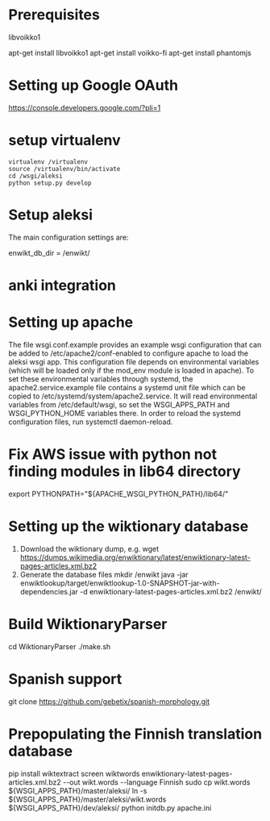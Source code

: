 # Prerequisites

libvoikko1

apt-get install libvoikko1
apt-get install voikko-fi
apt-get install phantomjs

# Setting up Google OAuth
https://console.developers.google.com/?pli=1

# setup virtualenv

    virtualenv /virtualenv
    source /virtualenv/bin/activate
    cd /wsgi/aleksi
    python setup.py develop

# Setup aleksi
The main configuration settings are:

enwikt_db_dir = /enwikt/

# anki integration

# Setting up apache
The file wsgi.conf.example provides an example wsgi configuration that can be added to /etc/apache2/conf-enabled to configure apache to load the aleksi wsgi app. This configuration file depends on environmental variables (which will be loaded only if the mod_env module is loaded in apache). To set these environmental variables through systemd, the apache2.service.example file contains a systemd unit file which can be copied to /etc/systemd/system/apache2.service. It will read environmental variables from /etc/default/wsgi, so set the WSGI_APPS_PATH and WSGI_PYTHON_HOME variables there. In order to reload the systemd configuration files, run systemctl daemon-reload.

# Fix AWS issue with python not finding modules in lib64 directory

export PYTHONPATH="${APACHE_WSGI_PYTHON_PATH}/lib64/"

# Setting up the wiktionary database
 1. Download the wiktionary dump, e.g.
    wget https://dumps.wikimedia.org/enwiktionary/latest/enwiktionary-latest-pages-articles.xml.bz2
 2. Generate the database files
    mkdir /enwikt
    java -jar enwiktlookup/target/enwiktlookup-1.0-SNAPSHOT-jar-with-dependencies.jar -d enwiktionary-latest-pages-articles.xml.bz2 /enwikt/

# Build WiktionaryParser
cd WiktionaryParser
./make.sh

# Spanish support
git clone https://github.com/gebetix/spanish-morphology.git

# Prepopulating the Finnish translation database
pip install wiktextract
screen
wiktwords enwiktionary-latest-pages-articles.xml.bz2 --out wikt.words --language Finnish
sudo cp wikt.words ${WSGI_APPS_PATH}/master/aleksi/
ln -s ${WSGI_APPS_PATH}/master/aleksi/wikt.words ${WSGI_APPS_PATH}/dev/aleksi/
python initdb.py apache.ini
